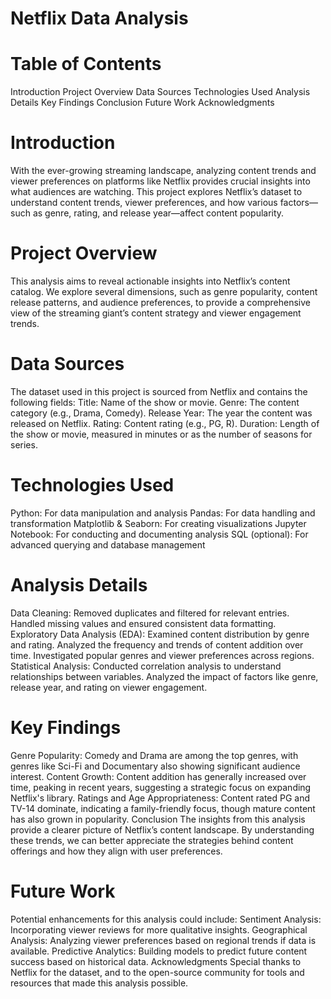 # Netflix Data Analysis

# Table of Contents
Introduction
Project Overview
Data Sources
Technologies Used
Analysis Details
Key Findings
Conclusion
Future Work
Acknowledgments

# Introduction
With the ever-growing streaming landscape, analyzing content trends and viewer preferences on platforms like Netflix provides crucial insights into what audiences are watching. This project explores Netflix’s dataset to understand content trends, viewer preferences, and how various factors—such as genre, rating, and release year—affect content popularity.

# Project Overview
This analysis aims to reveal actionable insights into Netflix’s content catalog. We explore several dimensions, such as genre popularity, content release patterns, and audience preferences, to provide a comprehensive view of the streaming giant’s content strategy and viewer engagement trends.

# Data Sources
The dataset used in this project is sourced from Netflix and contains the following fields:
Title: Name of the show or movie.
Genre: The content category (e.g., Drama, Comedy).
Release Year: The year the content was released on Netflix.
Rating: Content rating (e.g., PG, R).
Duration: Length of the show or movie, measured in minutes or as the number of seasons for series.

# Technologies Used
Python: For data manipulation and analysis
Pandas: For data handling and transformation
Matplotlib & Seaborn: For creating visualizations
Jupyter Notebook: For conducting and documenting analysis
SQL (optional): For advanced querying and database management

# Analysis Details
Data Cleaning:
Removed duplicates and filtered for relevant entries.
Handled missing values and ensured consistent data formatting.
Exploratory Data Analysis (EDA):
Examined content distribution by genre and rating.
Analyzed the frequency and trends of content addition over time.
Investigated popular genres and viewer preferences across regions.
Statistical Analysis:
Conducted correlation analysis to understand relationships between variables.
Analyzed the impact of factors like genre, release year, and rating on viewer engagement.

# Key Findings

Genre Popularity: Comedy and Drama are among the top genres, with genres like Sci-Fi and Documentary also showing significant audience interest.
Content Growth: Content addition has generally increased over time, peaking in recent years, suggesting a strategic focus on expanding Netflix's library.
Ratings and Age Appropriateness: Content rated PG and TV-14 dominate, indicating a family-friendly focus, though mature content has also grown in popularity.
Conclusion
The insights from this analysis provide a clearer picture of Netflix’s content landscape. By understanding these trends, we can better appreciate the strategies behind content offerings and how they align with user preferences.

# Future Work

Potential enhancements for this analysis could include:
Sentiment Analysis: Incorporating viewer reviews for more qualitative insights.
Geographical Analysis: Analyzing viewer preferences based on regional trends if data is available.
Predictive Analytics: Building models to predict future content success based on historical data.
Acknowledgments
Special thanks to Netflix for the dataset, and to the open-source community for tools and resources that made this analysis possible.
